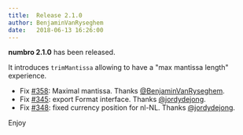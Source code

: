 ```yaml
---
title:  Release 2.1.0
author: BenjaminVanRyseghem
date:   2018-06-13 16:26:00
---
```


**numbro 2.1.0** has been released.

It introduces `trimMantissa` allowing to have a "max mantissa length" experience.

- Fix [#358](https://github.com/BenjaminVanRyseghem/numbro/pull/358): Maximal mantissa. Thanks [@BenjaminVanRyseghem](Benjaminhttps://github.com/VanRyseghem).
- Fix [#345](https://github.com/BenjaminVanRyseghem/numbro/pull/345): export Format interface. Thanks [@jordydejong](https://github.com/jordydejong).
- Fix [#348](https://github.com/BenjaminVanRyseghem/numbro/pull/348): fixed currency position for nl-NL. Thanks [@jordydejong](https://github.com/jordydejong).


Enjoy <i class="fa fa-smile-o">
